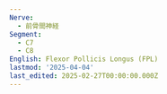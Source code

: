 ```yaml
---
Nerve:
  - 前骨間神経
Segment:
  - C7
  - C8
English: Flexor Pollicis Longus (FPL)
lastmod: '2025-04-04'
last_edited: 2025-02-27T00:00:00.000Z
---
```



